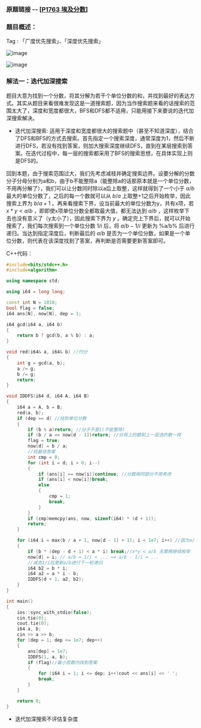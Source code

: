 ### 原题链接 -- [[P1763 埃及分数](https://www.luogu.com.cn/problem/P1763)]

### 题目概述：
Tag : 「广度优先搜索」、「深度优先搜索」

![image](https://user-images.githubusercontent.com/99656524/230012331-34277ffb-a238-4140-ba0a-ab768ac39100.png)

![image](https://user-images.githubusercontent.com/99656524/230012449-c3bd6693-4975-489e-8e9d-9cb727fecbed.png)

### 解法一：迭代加深搜索
题目大意为找到一个分数，将其分解为若干个单位分数的和，并找到最好的表达方式。其实从题目来看很难发现这是一道搜索题，因为当作搜索题来看的话搜索的范围太大了，深度和宽度都很大，BFS和DFS都不适用，只能用接下来要说的迭代加深搜索解决。

* 迭代加深搜索:
适用于深度和宽度都很大的搜索题中（甚至不知道深度），结合了DFS和BFS的方式去搜索。首先指定一个搜索深度，通常深度为1，然后不断进行DFS，若没有找到答案，则加大搜索深度继续DFS，直到在某层搜索到答案。在迭代过程中，每一层的搜索都采用了BFS的搜索思想，在具体实现上则是DFS的。

回到本题，由于搜索范围过大，我们先考虑减枝并确定搜索边界。设要分解的分数分子分母分别为a和b，由于b不能整除a（能整除a的话那原本就是一个单位分数，不用再分解了），我们可以让分数同时除以a后上取整，这样就得到了一个小于 $a/b$ 最大的单位分数了，之后的每一个数就可以从 $b/a$ 上取整+1之后开始枚举，因此搜索上界为 $b/a + 1$ 。再来看搜索下界，设当前最大的单位分数为y，共有x项，若 $x * y < a/b$ ，即即使x项单位分数全都取最大值，都无法达到 $a/b$ ，这样枚举下去也没有意义了（y太小了），因此搜索下界为 $y$ 。确定完上下界后，就可以开始搜索了，我们每次搜索到一个单位分数 $1/i$ 后，将 $a/b-1/i$ 更新为 %a/b% 后进行递归。当达到指定深度后，判断最后的 $a/b$ 是否为一个单位分数，如果是一个单位分数，则代表在该深度找到了答案，再判断是否需要更新答案即可。

C++代码：
```cpp
#include<bits/stdc++.h>
#include<algorithm>

using namespace std;

using i64 = long long;

const int N = 1010;
bool flag = false;
i64 ans[N], now[N], dep = 1;

i64 gcd(i64 a, i64 b)
{
	return b ? gcd(b, a % b) : a;
}

void red(i64& a, i64& b) //约分
{
	int g = gcd(a, b);
	a /= g;
	b /= g;
	return;
}

void IDDFS(i64 d, i64 A, i64 B)
{
	i64 a = A, b = B;
	red(a, b);
	if (dep == d) //找到单位分数
	{
		if (b % a)return; //分子不是1(不能整除)
		if (b / a == now[d - 1])return; //分母上的数和上一层选的数一样
		flag = true;
		now[d] = b / a;
		//找最佳答案
		int cmp = 0;
		for (int i = d; i > 0; i--)
		{
			if (ans[i] == now[i])continue; //分数相同部分不用考虑
			if (ans[i] < now[i])break; 
			else
			{
				cmp = 1;
				break;
			}
		}
		if (cmp)memcpy(ans, now, sizeof(i64) * (d + 1));
		return;
	}

	for (i64 i = max(b / a + 1, now[d - 1] + 1); i < 1e7; i++) //因为a/b不能整除，所以最大的分母至少是b/a+1，要么就是前一项 + 1
	{
		if (b * (dep - d + 1) < a * i) break;//x*y < a/b 无需再继续枚举	
		now[d] = i; // a/b = 1/i + ... => a/b - 1/i = ...
		//减去1/i后更新a/b进行下一轮递归
		i64 b2 = b * i;
		i64 a2 = a * i - b;
		IDDFS(d + 1, a2, b2);
	}
}

int main()
{
	ios::sync_with_stdio(false);
	cin.tie(0);
	cout.tie(0);
	i64 a, b;
	cin >> a >> b;
	for (dep = 1; dep <= 1e7; dep++)
	{
		ans[dep] = 1e7;
		IDDFS(1, a, b);
		if (flag)//最小层数内找到答案
		{
			for (i64 i = 1; i <= dep; i++)cout << ans[i] << ' ';	
			break;
		}
	}

	return 0;
}
```
* 迭代加深搜索不评估复杂度
  

